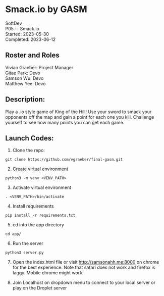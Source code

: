 # Smack.io by GASM
SoftDev  
P05 -- Smack.io  
Started: 2023-05-30  
Completed: 2023-06-12

## Roster and Roles

Vivian Graeber: Project Manager  
Gitae Park: Devo  
Samson Wu: Devo  
Matthew Yee: Devo  

## Description:

Play a .io style game of King of the Hill! Use your sword to smack your opponents off the map and gain a point for each one you kill. Challenge yourself to see how many points you can get each game.

## Launch Codes:

1. Clone the repo:
```
git clone https://github.com/vgraeber/final-gasm.git
```

2. Create virtual environment
```
python3 -m venv <VENV_PATH>
```

3. Activate virtual environment
```
. <VENV_PATH>/bin/activate
```

4. Install requirements
```
pip install -r requirements.txt
```

5. cd into the app directory
```
cd app/
```

6. Run the server
```
python3 server.py
```

7. Open the index.html file or visit http://samsonahh.me:8000 on chrome for the best experience. Note that safari does not work and firefox is laggy. Mobile chrome might work.

8. Join Localhost on dropdown menu to connect to your local server or play on the Droplet server
